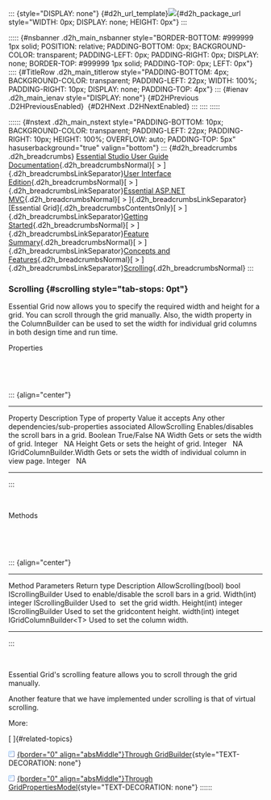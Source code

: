 ::: {style="DISPLAY: none"}
[](ms-xhelp:///?Id=d2h_url_template){#d2h_url_template}![](!package_url!){#d2h_package_url style="WIDTH: 0px; DISPLAY: none; HEIGHT: 0px"}
:::

::::: {#nsbanner .d2h_main_nsbanner style="BORDER-BOTTOM: #999999 1px solid; POSITION: relative; PADDING-BOTTOM: 0px; BACKGROUND-COLOR: transparent; PADDING-LEFT: 0px; PADDING-RIGHT: 0px; DISPLAY: none; BORDER-TOP: #999999 1px solid; PADDING-TOP: 0px; LEFT: 0px"}
:::: {#TitleRow .d2h_main_titlerow style="PADDING-BOTTOM: 4px; BACKGROUND-COLOR: transparent; PADDING-LEFT: 22px; WIDTH: 100%; PADDING-RIGHT: 10px; DISPLAY: none; PADDING-TOP: 4px"}
::: {#ienav .d2h_main_ienav style="DISPLAY: none"}
[](ms-xhelp:///?Id=d9587a7b-4a7e-40c2-a72a-0b6931d53628){#D2HPrevious .D2HPreviousEnabled}  [](ms-xhelp:///?Id=d3934572-2f3d-4c08-a18d-37e08619e674){#D2HNext .D2HNextEnabled}
:::
::::
:::::

:::::: {#nstext .d2h_main_nstext style="PADDING-BOTTOM: 10px; BACKGROUND-COLOR: transparent; PADDING-LEFT: 22px; PADDING-RIGHT: 10px; HEIGHT: 100%; OVERFLOW: auto; PADDING-TOP: 5px" hasuserbackground="true" valign="bottom"}
::: {#d2h_breadcrumbs .d2h_breadcrumbs}
[Essential Studio User Guide Documentation](ms-xhelp:///?Id=12457748-09e3-4d74-a240-8e049cedf030){.d2h_breadcrumbsNormal}[ \> ]{.d2h_breadcrumbsLinkSeparator}[User Interface Edition](ms-xhelp:///?Id=c29296b7-531c-413b-a0ec-488ca1f7f669){.d2h_breadcrumbsNormal}[ \> ]{.d2h_breadcrumbsLinkSeparator}[Essential ASP.NET MVC](ms-xhelp:///?Id=4b14e7d1-65c4-4f67-b1aa-2c37709905a5){.d2h_breadcrumbsNormal}[ \> ]{.d2h_breadcrumbsLinkSeparator}[Essential Grid]{.d2h_breadcrumbsContentsOnly}[ \> ]{.d2h_breadcrumbsLinkSeparator}[Getting Started](ms-xhelp:///?Id=c7ed3902-b25b-4170-be58-1d3d0b57748a){.d2h_breadcrumbsNormal}[ \> ]{.d2h_breadcrumbsLinkSeparator}[Feature Summary](ms-xhelp:///?Id=1923e679-441a-44e0-9bca-e0e50988a857){.d2h_breadcrumbsNormal}[ \> ]{.d2h_breadcrumbsLinkSeparator}[Concepts and Features](ms-xhelp:///?Id=4a1657fa-4756-42b9-9153-aebf5dcfc503){.d2h_breadcrumbsNormal}[ \> ]{.d2h_breadcrumbsLinkSeparator}[Scrolling](ms-xhelp:///?Id=d9587a7b-4a7e-40c2-a72a-0b6931d53628){.d2h_breadcrumbsNormal}
:::

### Scrolling {#scrolling style="tab-stops: 0pt"}

Essential Grid now allows you to specify the required width and height for a grid. You can scroll through the grid manually. Also, the width property in the ColumnBuilder can be used to set the width for individual grid columns in both design time and run time.

Properties

 

 

::: {align="center"}
  -------------------------- ----------------------------------------------------------- ------------------ ------------------ --------------------------------------------------
  Property                   Description                                                 Type of property   Value it accepts   Any other dependencies/sub-properties associated
  AllowScrolling             Enables/disables the scroll bars in a grid.                 Boolean            True/False         NA
  Width                      Gets or sets the width of grid.                             Integer                               NA
  Height                     Gets or sets the height of grid.                            Integer                               NA
  IGridColumnBuilder.Width   Gets or sets the width of individual column in view page.   Integer                               NA
  -------------------------- ----------------------------------------------------------- ------------------ ------------------ --------------------------------------------------
:::

 

Methods

 

 

::: {align="center"}
  ---------------------- ------------ ------------------------- ---------------------------------------------------
  Method                 Parameters   Return type               Description
  AllowScrolling(bool)   bool         IScrollingBuilder         Used to enable/disable the scroll bars in a grid.
  Width(int)             integer      IScrollingBuilder         Used to  set the grid width.
  Height(int)            integer      IScrollingBuilder         Used to set the gridcontent height.
  width(int)             integet      IGridColumnBuilder\<T\>   Used to set the column width.
  ---------------------- ------------ ------------------------- ---------------------------------------------------
:::

 

Essential Grid's scrolling feature allows you to scroll through the grid manually.

Another feature that we have implemented under scrolling is that of virtual scrolling.

More:

[ ]{#related-topics}

[![](button.gif){border="0" align="absMiddle"}Through GridBuilder](ms-xhelp:///?Id=e3b0ca67-2a6b-4aba-9dce-19c6b2e1e24a){style="TEXT-DECORATION: none"}

[![](button.gif){border="0" align="absMiddle"}Through GridPropertiesModel](ms-xhelp:///?Id=3a28c099-0ccd-45fe-810e-14045bfd27ef){style="TEXT-DECORATION: none"}
::::::

